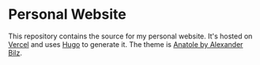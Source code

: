 # Personal Website
This repository contains the source for my personal website.
It's hosted on [Vercel](https://vercel.com) and uses [Hugo](https://gethugo.io) to generate it.
The theme is [Anatole by Alexander Bilz](https://github.com/lxndrblz).
